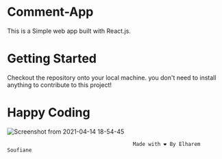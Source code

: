# Comment-App

This is a  Simple web app built with React.js.

# Getting Started

Checkout the repository onto your local machine.
you don't need to install anything to contribute to this project!

# Happy Coding

![Screenshot from 2021-04-14 18-54-45](https://user-images.githubusercontent.com/44909504/114764191-285d9480-9d53-11eb-8b8d-bbf050d0c44f.png)


                                             Made with ❤️ By Elharem Soufiane
